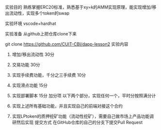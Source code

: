 实验目的
熟练掌握ERC20标准，熟悉基于xy=k的AMM实现原理，能实现增加/移出流动性，实现多个token的swap

实验环境
vscode+hardhat

实验准备
从github上把仓库clone下来

git clone https://github.com/CUIT-CBI/dapp-lesson2
实验内容
1. 增加/移出流动性 30分
2. 交易功能 30分
3. 实现手续费功能，千分之三手续费 10分
4. 实现滑点功能 15分
5. 实现部署脚本 15分
加分项
以下两个部分，实现任何一个，平时分按照满分计

1. 实现上述所有基础功能，并且实现自己的前端对接这个合约
2. 实现LPtoken的质押挖矿功能（流动性挖矿），需要自己做市场上产品功能调研然后实现
提交方式
在GitHub仓库的自己的分支下提交Pull Request
